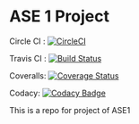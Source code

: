 # ASE 1 Project
   

Circle CI : [![CircleCI](https://circleci.com/gh/adwait-thattey/ase1_prj.svg?style=svg)](https://circleci.com/gh/adwait-thattey/ase1_prj)   

Travis CI : [![Build Status](https://travis-ci.com/adwait-thattey/ase1_prj.svg?branch=master)](https://travis-ci.com/adwait-thattey/ase1_prj)   

Coveralls: [![Coverage Status](https://coveralls.io/repos/github/coder-dude/ase1_prj/badge.svg?branch=master)](https://coveralls.io/github/coder-dude/ase1_prj?branch=master)   

Codacy: [![Codacy Badge](https://api.codacy.com/project/badge/Grade/6d69ee0367424e0b9fe08d5adf540471)](https://app.codacy.com/app/adwait-thattey/ase1_prj?utm_source=github.com&utm_medium=referral&utm_content=coder-dude/ase1_prj&utm_campaign=Badge_Grade_Dashboard)

This is a repo for project of ASE1

